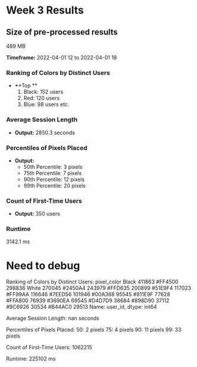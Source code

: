 # Week 3 Results

## Size of pre-processed results
489 MB

**Timeframe:** 2022-04-01 12 to 2022-04-01 18

### Ranking of Colors by Distinct Users
- **Top **
  1. Black: 152 users
  2. Red: 120 users
  3. Blue: 98 users
etc.

### Average Session Length
- **Output:** 2850.3 seconds

### Percentiles of Pixels Placed
- **Output:**
  - 50th Percentile: 3 pixels
  - 75th Percentile: 7 pixels
  - 90th Percentile: 12 pixels
  - 99th Percentile: 20 pixels

### Count of First-Time Users
- **Output:** 350 users

### Runtime
3142.1 ms


# Need to debug
Ranking of Colors by Distinct Users:
pixel_color
Black      411863
#FF4500    298836
White      270045
#2450A4    243979
#FFD635    200899
#51E9F4    117023
#FF99AA    116646
#7EED56    101946
#00A368     95545
#811E9F     77628
#FFA800     76939
#3690EA     69545
#D4D7D9     38684
#898D90     37112
#9C6926     30534
#B44AC0     29513
Name: user_id, dtype: int64

Average Session Length: nan seconds

Percentiles of Pixels Placed:
50: 2 pixels
75: 4 pixels
90: 11 pixels
99: 33 pixels


Count of First-Time Users: 1062215

Runtime: 225102 ms